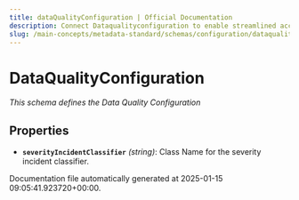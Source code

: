 ```yaml
---
title: dataQualityConfiguration | Official Documentation
description: Connect Dataqualityconfiguration to enable streamlined access, monitoring, or search of enterprise data using secure and scalable integrations.
slug: /main-concepts/metadata-standard/schemas/configuration/dataqualityconfiguration
---
```


# DataQualityConfiguration

*This schema defines the Data Quality Configuration*

## Properties

- **`severityIncidentClassifier`** *(string)*: Class Name for the severity incident classifier.


Documentation file automatically generated at 2025-01-15 09:05:41.923720+00:00.
